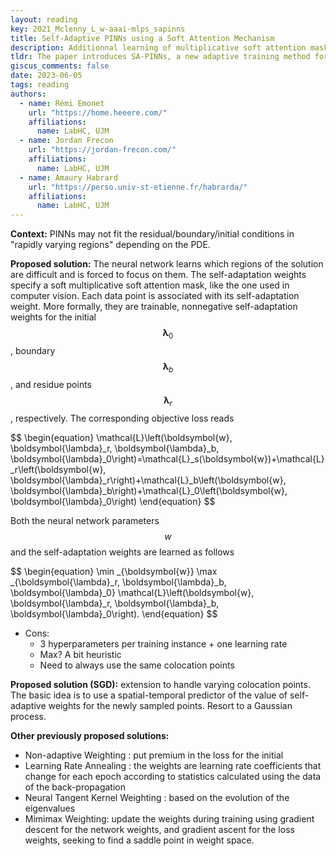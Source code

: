 ```yaml
---
layout: reading
key: 2021_Mclenny_L_w-aaai-mlps_sapinns
title: Self-Adaptive PINNs using a Soft Attention Mechanism
description: Additionnal learning of multiplicative soft attention masks to weight each training point individually
tldr: The paper introduces SA-PINNs, a new adaptive training method for Physics-Informed Neural Networks (PINNs) that allows the neural network to autonomously focus on difficult regions of the solution by using trainable adaptation weights applied to each training point individually.
giscus_comments: false
date: 2023-06-05
tags: reading
authors:
  - name: Rémi Emonet
    url: "https://home.heeere.com/"
    affiliations:
      name: LabHC, UJM
  - name: Jordan Frecon
    url: "https://jordan-frecon.com/"
    affiliations:
      name: LabHC, UJM
  - name: Amaury Habrard
    url: "https://perso.univ-st-etienne.fr/habrarda/"
    affiliations:
      name: LabHC, UJM
---
```



**Context:** PINNs may not fit the residual/boundary/initial conditions in "rapidly varying regions" depending on the PDE.

**Proposed solution:** The neural network learns which regions of the solution are difficult and is forced to focus on them. The self-adaptation weights specify a soft multiplicative soft attention mask, like the one used in computer vision. Each data point is associated with its self-adaptation weight. More formally, they are trainable, nonnegative self-adaptation weights for the initial $$\boldsymbol{\lambda}_0$$, boundary $$\boldsymbol{\lambda}_b$$, and residue points $$\boldsymbol{\lambda}_r$$, respectively. The corresponding objective loss reads

<p>
$$
\begin{equation}
\mathcal{L}\left(\boldsymbol{w}, \boldsymbol{\lambda}_r, \boldsymbol{\lambda}_b, \boldsymbol{\lambda}_0\right)=\mathcal{L}_s(\boldsymbol{w})+\mathcal{L}_r\left(\boldsymbol{w}, \boldsymbol{\lambda}_r\right)+\mathcal{L}_b\left(\boldsymbol{w}, \boldsymbol{\lambda}_b\right)+\mathcal{L}_0\left(\boldsymbol{w}, \boldsymbol{\lambda}_0\right)
\end{equation}
$$
</p>

Both the neural network parameters $$w$$ and the self-adaptation weights are learned as follows

<p>
$$
\begin{equation}
\min _{\boldsymbol{w}} \max _{\boldsymbol{\lambda}_r, \boldsymbol{\lambda}_b, \boldsymbol{\lambda}_0} \mathcal{L}\left(\boldsymbol{w}, \boldsymbol{\lambda}_r, \boldsymbol{\lambda}_b, \boldsymbol{\lambda}_0\right).
\end{equation}
$$
</p>

- Cons:
	- 3 hyperparameters per training instance + one learning rate
	- Max? A bit heuristic
	- Need to always use the same colocation points



**Proposed solution (SGD):** extension to handle varying colocation points. The basic idea is to use a spatial-temporal predictor of the value of self-adaptive weights for the newly sampled points. Resort to a Gaussian process.


**Other previously proposed solutions:** 
- Non-adaptive Weighting <d-cite key="2020_Zhao_C_j-ccp_saccheapinn"></d-cite>: put premium in the loss for the initial 
- Learning Rate Annealing <d-cite key="2021_Wang_S_j-sc_umgfppinn"></d-cite>: the weights are learning rate coefficients that change for each epoch according to statistics calculated using the data of the back-propagation
- Neural Tangent Kernel Weighting <d-cite key="2022_Zang_S_j-cp_wwpft"></d-cite>: based on the evolution of the eigenvalues
- Mimimax Weighting<d-cite key="2021_Liu_D_j-nn_ddmtpcnnma"></d-cite>: update the weights during training using gradient descent for the network weights, and gradient ascent for the loss weights, seeking 
to find a saddle point in weight space.




